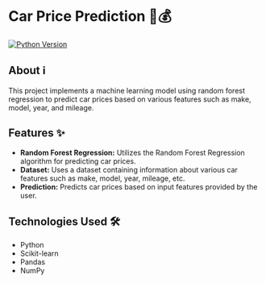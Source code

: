 # Car Price Prediction 🚗💰

[![Python Version](https://img.shields.io/badge/Python-3.10-blue?logo=python)](https://www.python.org/downloads/release/python-310/)
## About ℹ️

This project implements a machine learning model using random forest regression to predict car prices based on various features such as make, model, year, and mileage.

## Features ✨

- **Random Forest Regression:** Utilizes the Random Forest Regression algorithm for predicting car prices.
- **Dataset:** Uses a dataset containing information about various car features such as make, model, year, mileage, etc.
- **Prediction:** Predicts car prices based on input features provided by the user.

## Technologies Used 🛠️

- Python
- Scikit-learn
- Pandas
- NumPy

